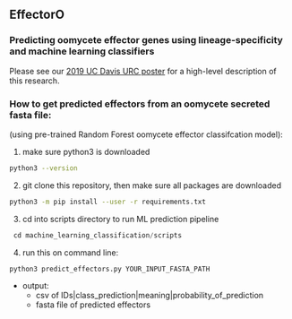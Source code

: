 ## EffectorO

### Predicting oomycete effector genes using lineage-specificity and machine learning classifiers

Please see our [2019 UC Davis URC poster](https://drive.google.com/file/d/1n7ccBZi6c5K6h600u0lF9xnMRiMtKWVa/view?usp=sharing) for a high-level description of this research.


### How to get predicted effectors from an oomycete secreted fasta file:

(using pre-trained Random Forest oomycete effector classifcation model):

1) make sure python3 is downloaded
  ```bash
  python3 --version
  ```
2) git clone this repository, then make sure all packages are downloaded
  ```bash
  python3 -m pip install --user -r requirements.txt
  ```
3) cd into scripts directory to run ML prediction pipeline
  ```python
   cd machine_learning_classification/scripts
  ```
4) run this on command line:

```python
python3 predict_effectors.py YOUR_INPUT_FASTA_PATH
```

- output:
  - csv of IDs|class_prediction|meaning|probability_of_prediction
  - fasta file of predicted effectors
